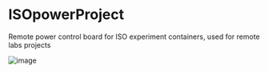# ISOpowerProject
 Remote power control board for ISO experiment containers, used for remote labs projects
 
 
 
 ![image](https://github.com/PanGalacticTech/ISOpower/blob/main/Documentation/Media/ISOpower_PCB_V1.0.png?raw=true)

